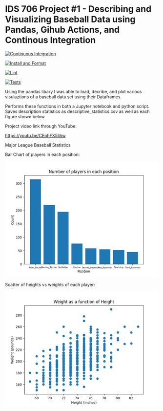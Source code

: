 # IDS 706 Project #1 - Describing and Visualizing Baseball Data using Pandas, Gihub Actions, and Continous Integration

[![Continuous Integration](https://github.com/mkeohane01/Project1_IDS706/actions/workflows/main.yml/badge.svg)](https://github.com/mkeohane01/Project1_IDS706/actions/workflows/main.yml)

[![Install and Format](https://github.com/mkeohane01/Project1_IDS706/actions/workflows/format.yml/badge.svg)](https://github.com/mkeohane01/Project1_IDS706/actions/workflows/format.yml)

[![Lint](https://github.com/mkeohane01/Project1_IDS706/actions/workflows/lint.yml/badge.svg)](https://github.com/mkeohane01/Project1_IDS706/actions/workflows/lint.yml)

[![Tests](https://github.com/mkeohane01/Project1_IDS706/actions/workflows/test.yml/badge.svg)](https://github.com/mkeohane01/Project1_IDS706/actions/workflows/test.yml)

Using the pandas libary I was able to load, decribe, and plot various visulaztions of a baseball data set using their Dataframes.

Performs these functions in both a Jupyter notebook and python script. Saves description statistics as descriptive_statistics.csv as well as each figure shown below.

Project video link through YouTube: 

https://youtu.be/CEohFX5lihw

Major League Baseball Statistics

Bar Chart of players in each position:

![position counts](./position_counts.png)

Scatter of heights vs weights of each player:

![weightvsheight](./weight_vs_height.png)

